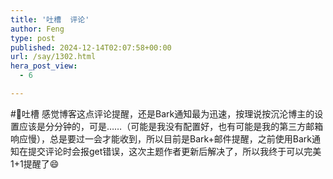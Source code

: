 ```yaml
---
title: '吐槽  评论'
author: Feng
type: post
published: 2024-12-14T02:07:58+00:00
url: /say/1302.html
hera_post_view:
  - 6

---
```

#📢吐槽 感觉博客这点评论提醒，还是Bark通知最为迅速，按理说按沉沦博主的设置应该是分分钟的，可是……（可能是我没有配置好，也有可能是我的第三方邮箱响应慢），总是要过一会才能收到，所以目前是Bark+邮件提醒，之前使用Bark通知在提交评论时会报get错误，这次主题作者更新后解决了，所以我终于可以完美1+1提醒了😄
